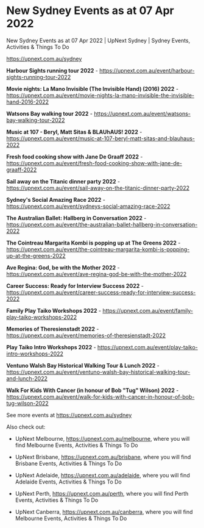 # New Sydney Events as at 07 Apr 2022
New Sydney Events as at 07 Apr 2022 | UpNext Sydney | Sydney Events, Activities &amp; Things To Do

https://upnext.com.au/sydney


**Harbour Sights running tour 2022** - https://upnext.com.au/event/harbour-sights-running-tour-2022

**Movie nights: La Mano Invisible (The Invisible Hand) (2016) 2022** - https://upnext.com.au/event/movie-nights-la-mano-invisible-the-invisible-hand-2016-2022

**Watsons Bay walking tour 2022** - https://upnext.com.au/event/watsons-bay-walking-tour-2022

**Music at 107 - Beryl, Matt Sitas & BLAUhAUS! 2022** - https://upnext.com.au/event/music-at-107-beryl-matt-sitas-and-blauhaus-2022

**Fresh food cooking show with Jane De Graaff 2022** - https://upnext.com.au/event/fresh-food-cooking-show-with-jane-de-graaff-2022

**Sail away on the Titanic dinner party 2022** - https://upnext.com.au/event/sail-away-on-the-titanic-dinner-party-2022

**Sydney's Social Amazing Race 2022** - https://upnext.com.au/event/sydneys-social-amazing-race-2022

**The Australian Ballet: Hallberg in Conversation 2022** - https://upnext.com.au/event/the-australian-ballet-hallberg-in-conversation-2022

**The Cointreau Margarita Kombi is popping up at The Greens 2022** - https://upnext.com.au/event/the-cointreau-margarita-kombi-is-popping-up-at-the-greens-2022

**Ave Regina: God, be with the Mother 2022** - https://upnext.com.au/event/ave-regina-god-be-with-the-mother-2022

**Career Success: Ready for Interview Success 2022** - https://upnext.com.au/event/career-success-ready-for-interview-success-2022

**Family Play Taiko Workshops 2022** - https://upnext.com.au/event/family-play-taiko-workshops-2022

**Memories of Theresienstadt 2022** - https://upnext.com.au/event/memories-of-theresienstadt-2022

**Play Taiko Intro Workshops 2022** - https://upnext.com.au/event/play-taiko-intro-workshops-2022

**Ventuno Walsh Bay Historical Walking Tour & Lunch 2022** - https://upnext.com.au/event/ventuno-walsh-bay-historical-walking-tour-and-lunch-2022

**Walk For Kids With Cancer (in honour of Bob "Tug" Wilson) 2022** - https://upnext.com.au/event/walk-for-kids-with-cancer-in-honour-of-bob-tug-wilson-2022



See more events at https://upnext.com.au/sydney


Also check out:

* UpNext Melbourne, https://upnext.com.au/melbourne, where you will find Melbourne Events, Activities & Things To Do

* UpNext Brisbane, https://upnext.com.au/brisbane, where you will find Brisbane Events, Activities & Things To Do

* UpNext Adelaide, https://upnext.com.au/adelaide, where you will find Adelaide Events, Activities & Things To Do

* UpNext Perth, https://upnext.com.au/perth, where you will find Perth Events, Activities & Things To Do

* UpNext Canberra, https://upnext.com.au/canberra, where you will find Melbourne Events, Activities & Things To Do